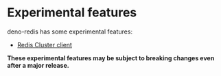 # Experimental features

deno-redis has some experimental features:

- [Redis Cluster client](cluster/README.md)

**These experimental features may be subject to breaking changes even after a
major release.**
